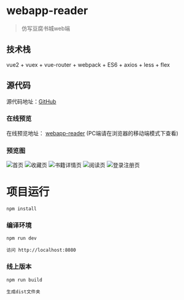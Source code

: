# webapp-reader

> 仿写豆腐书城web端


## 技术栈

vue2 + vuex + vue-router + webpack + ES6 + axios + less + flex

## 源代码
源代码地址：[GitHub](https://github.com/zbl91555/webReader)

### 在线预览
在线预览地址： [webapp-reader](http://120.25.254.139/#/home/content) (PC端请在浏览器的移动端模式下查看)

### 预览图
![首页](https://github.com/zbl91555/webReader/blob/master/preview/%E9%A6%96%E9%A1%B5.png)
![收藏页](https://github.com/zbl91555/webReader/blob/master/preview/%E6%94%B6%E8%97%8F%E5%88%97%E8%A1%A8.png)
![书籍详情页](https://github.com/zbl91555/webReader/blob/master/preview/%E4%B9%A6%E7%B1%8D%E8%AF%A6%E6%83%85.png)
![阅读页](https://github.com/zbl91555/webReader/blob/master/preview/%E4%B9%A6%E7%B1%8D%E9%98%85%E8%AF%BB.png)
![登录注册页](https://github.com/zbl91555/webReader/blob/master/preview/%E7%99%BB%E5%BD%95%E6%B3%A8%E5%86%8C.png)


# 项目运行

```
npm install

```

### 编译环境
```
npm run dev

访问 http://localhost:8080
```


### 线上版本
```
npm run build

生成dist文件夹
```
